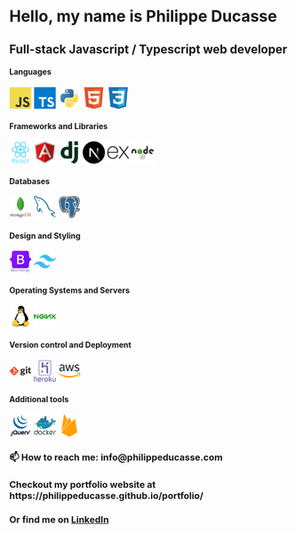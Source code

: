 <h1>Hello, my name is Philippe Ducasse </h1>

<h2>Full-stack Javascript / Typescript web developer</h2>

<div>
  
<h4> Languages</h4>
<img src= "https://raw.githubusercontent.com/devicons/devicon/55609aa5bd817ff167afce0d965585c92040787a/icons/javascript/javascript-original.svg" width="40" height="40">
<img src= "https://raw.githubusercontent.com/devicons/devicon/55609aa5bd817ff167afce0d965585c92040787a/icons/typescript/typescript-original.svg" width="40" height="40">
<img src= "https://raw.githubusercontent.com/devicons/devicon/55609aa5bd817ff167afce0d965585c92040787a/icons/python/python-original.svg" width="40" height="40">
<img src= "https://raw.githubusercontent.com/devicons/devicon/55609aa5bd817ff167afce0d965585c92040787a/icons/html5/html5-original.svg" width="40" height="40">
<img src= "https://raw.githubusercontent.com/devicons/devicon/55609aa5bd817ff167afce0d965585c92040787a/icons/css3/css3-original.svg" width="40" height="40">

<h4>Frameworks and Libraries</h4>
<img src= "https://raw.githubusercontent.com/devicons/devicon/55609aa5bd817ff167afce0d965585c92040787a/icons/react/react-original-wordmark.svg" width="40" height="40">
<img src= "https://raw.githubusercontent.com/devicons/devicon/55609aa5bd817ff167afce0d965585c92040787a/icons/angularjs/angularjs-original.svg" width="40" height="40">
<img src= "https://raw.githubusercontent.com/devicons/devicon/55609aa5bd817ff167afce0d965585c92040787a/icons/django/django-plain.svg" width="40" height="40">
<img src= "https://raw.githubusercontent.com/devicons/devicon/55609aa5bd817ff167afce0d965585c92040787a/icons/nextjs/nextjs-original.svg" width="40" height="40">
<img src= "https://raw.githubusercontent.com/devicons/devicon/55609aa5bd817ff167afce0d965585c92040787a/icons/express/express-original.svg" width="40" height="40">
<img src= "https://raw.githubusercontent.com/devicons/devicon/55609aa5bd817ff167afce0d965585c92040787a/icons/nodejs/nodejs-original-wordmark.svg" width="40" height="40">


<h4> Databases </h4>

<img src= "https://raw.githubusercontent.com/devicons/devicon/55609aa5bd817ff167afce0d965585c92040787a/icons/mongodb/mongodb-original-wordmark.svg" width="40" height="40">
<img src= "https://raw.githubusercontent.com/devicons/devicon/55609aa5bd817ff167afce0d965585c92040787a/icons/mysql/mysql-original.svg" width="40" height="40">
<img src= "https://raw.githubusercontent.com/devicons/devicon/55609aa5bd817ff167afce0d965585c92040787a/icons/postgresql/postgresql-original.svg" width="40" height="40">


<h4>Design and Styling</h4>

<img src= "https://raw.githubusercontent.com/devicons/devicon/55609aa5bd817ff167afce0d965585c92040787a/icons/bootstrap/bootstrap-original-wordmark.svg" width="40" height="40">
<img src= "https://raw.githubusercontent.com/devicons/devicon/55609aa5bd817ff167afce0d965585c92040787a/icons/tailwindcss/tailwindcss-plain.svg" width="40" height="40">

<h4>Operating Systems and Servers</h4>
  
<img src= "https://raw.githubusercontent.com/devicons/devicon/55609aa5bd817ff167afce0d965585c92040787a/icons/linux/linux-original.svg" width="40" height="40">
<img src= "https://raw.githubusercontent.com/devicons/devicon/55609aa5bd817ff167afce0d965585c92040787a/icons/nginx/nginx-original.svg" width="40" height="40">

<h4>Version control and Deployment</h4>
  
<img src= "https://raw.githubusercontent.com/devicons/devicon/55609aa5bd817ff167afce0d965585c92040787a/icons/git/git-original-wordmark.svg" width="40" height="40">
<img src= "https://raw.githubusercontent.com/devicons/devicon/55609aa5bd817ff167afce0d965585c92040787a/icons/heroku/heroku-original-wordmark.svg" width="40" height="40">
<img src= "https://raw.githubusercontent.com/devicons/devicon/55609aa5bd817ff167afce0d965585c92040787a/icons/amazonwebservices/amazonwebservices-original-wordmark.svg" width="40" height="40">

<h4>Additional tools</h4>

<img src= "https://raw.githubusercontent.com/devicons/devicon/55609aa5bd817ff167afce0d965585c92040787a/icons/jquery/jquery-original-wordmark.svg" width="40" height="40">
<img src= "https://raw.githubusercontent.com/devicons/devicon/55609aa5bd817ff167afce0d965585c92040787a/icons/docker/docker-original-wordmark.svg" width="40" height="40">
<img src= "https://raw.githubusercontent.com/devicons/devicon/55609aa5bd817ff167afce0d965585c92040787a/icons/firebase/firebase-plain.svg" width="40" height="40">
</div>

  


<h3>📫 How to reach me: info@philippeducasse.com </h3>

<h3>Checkout my portfolio website at https://philippeducasse.github.io/portfolio/</h3>

<h3>Or find me on <a href="https://www.linkedin.com/in/philippe-ducasse/">LinkedIn</a></h3>

<!---
philippeducasse/philippeducasse is a ✨ special ✨ repository because its `README.md` (this file) appears on your GitHub profile.
You can click the Preview link to take a look at your changes.
--->
